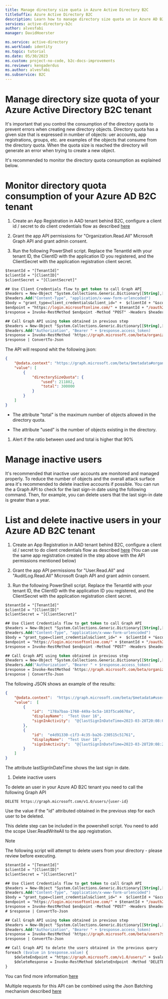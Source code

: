 ```yaml
---
title: Manage directory size quota in Azure Active Directory B2C
titleSuffix: Azure Active Directory B2C
description: Learn how to manage directory size quota un in Azure AD B2C tenants and remove unused accounts 
services: active-directory-b2c
author: alvesfabi
manager: DavidHoerster

ms.service: active-directory
ms.workload: identity
ms.topic: tutorial
ms.date: 05/30/2023
ms.custom: project-no-code, b2c-docs-improvements
ms.reviewer: kengaderdus
ms.author: alvesfabi
ms.subservice: B2C
---
```


# Manage directory size quota of your Azure Active Directory B2C tenant 

It's important that you control the consumption of the directory quota to prevent errors when creating new directory objects. Directory quota has a given size that is expressed in number of objects: uer accounts, app registrations, groups, etc. are examples of the objects that consume from the directory quota. When the quota size is reached the directory will generate an error when trying to create a new object.

It's recommended to monitor the directory quota consumption as explained below.

# Monitor directory quota consumption of your Azure AD B2C tenant
 
1. Create an App Registration in AAD tenant behind B2C, configure a client id / secret to do client credentials flow as described [here](https://learn.microsoft.com/en-us/azure/active-directory-b2c/client-credentials-grant-flow?pivots=b2c-custom-policy)

1. Grant the app API permissions for "Organization.Read.All" Microsoft Graph API and grant admin consent.

1. Run the following PowerShell script. Replace the TenantId with your tenant ID, the ClientID with the application ID you registered, and the ClientSecret with the application registration client secret.

```ps
$tenantId = "[TenantId]"
$clientId = "[ClientID]"
$clientSecret = "[ClientSecret]"

## Use Client Credentials flow to get token to call Graph API
$headers = New-Object "System.Collections.Generic.Dictionary[[String],[String]]"
$headers.Add("Content-Type", "application/x-www-form-urlencoded")
$body = "grant_type=client_credentials&client_id=" +  $clientId + "&scope=https%3A%2F%2Fgraph.microsoft.com%2F.default&client_secret=" + $clientSecret
$endpoint = "https://login.microsoftonline.com/" + $tenantId + "/oauth2/v2.0/token"
$response = Invoke-RestMethod $endpoint -Method "POST" -Headers $headers -Body $body

## Call Graph API using token obtained in previous step
$headers = New-Object "System.Collections.Generic.Dictionary[[String],[String]]"
$headers.Add("Authorization", "Bearer " + $response.access_token)
$response = Invoke-RestMethod 'https://graph.microsoft.com/beta/organization?$select=directorySizeQuota' -Method 'GET' -Headers $headers
$response | ConvertTo-Json
```

The API will respond whit the following json:
```json
{
    "@odata.context": "https://graph.microsoft.com/beta/$metadata#organization(directorySizeQuota)",
    "value": [
        {
            "directorySizeQuota": {
                "used": 211802,
                "total": 300000
            }
        }
    ]
}
```

- The attribute "total" is the maximum number of objects allowed in the directory quota.

- The attribute "used" is the number of objects existing in the directory.


1. Alert if the ratio between used and total is higher that 90% 


# Manage inactive users 

It's recommended that inactive user accounts are monitored and managed properly. To reduce the number of objects and the overall attack surface area it's recommended to delete inactive accounts if possible. You can run the a Graph API to check for the last sign-in date using the following command. Then, for example, you can delete users that the last sign-in date is greater than a year.

# List and delete inactive users in your Azure AD B2C tenant
 
1. Create an App Registration in AAD tenant behind B2C, configure a client id / secret to do client credentials flow as described [here](https://learn.microsoft.com/en-us/azure/active-directory-b2c/client-credentials-grant-flow?pivots=b2c-custom-policy) (You can use the same app registration created in the step above with the API permissions mentioned below) 

1. Grant the app API permissions for "User.Read.All" and "AuditLog.Read.All" Microsoft Graph API and grant admin consent.

1. Run the following PowerShell script. Replace the TenantId with your tenant ID, the ClientID with the application ID you registered, and the ClientSecret with the application registration client secret.

```ps
$tenantId = "[TenantId]"
$clientId = "[ClientID]"
$clientSecret = "[ClientSecret]"

## Use Client Credentials flow to get token to call Graph API
$headers = New-Object "System.Collections.Generic.Dictionary[[String],[String]]"
$headers.Add("Content-Type", "application/x-www-form-urlencoded")
$body = "grant_type=client_credentials&client_id=" +  $clientId + "&scope=https%3A%2F%2Fgraph.microsoft.com%2F.default&client_secret=" + $clientSecret
$endpoint = "https://login.microsoftonline.com/" + $tenantId + "/oauth2/v2.0/token"
$response = Invoke-RestMethod $endpoint -Method "POST" -Headers $headers -Body $body

## Call Graph API using token obtained in previous step
$headers = New-Object "System.Collections.Generic.Dictionary[[String],[String]]"
$headers.Add("Authorization", "Bearer " + $response.access_token)
$response = Invoke-RestMethod 'https://graph.microsoft.com/beta/organization?$select=directorySizeQuota' -Method 'GET' -Headers $headers
$response | ConvertTo-Json
```

The following JSON shows an example of the results:

```json
{
    "@odata.context":  "https://graph.microsoft.com/beta/$metadata#users(displayName,signInActivity)",
    "value":  [
        {
            "id":  "178a7baa-1768-449a-bc5a-103f5ca6670a",
            "displayName":  "Test User 16",
            "signInActivity":  "@{lastSignInDateTime=2023-03-28T20:08:07Z; lastSignInRequestId=c43ac6b5-c644-456f-832d-ea323bf1cf00; lastNonInteractiveSignInDateTime=; lastNonInteractiveSignInRequestId=}"
        },
        {
            "id":  "e4d91330-c1f3-4c35-ba26-230515c51761",
            "displayName":  "Test User 18",
            "signInActivity":  "@{lastSignInDateTime=2023-03-28T20:08:26Z; lastSignInRequestId=3f546eba-ba9b-4bc4-9bd3-b5b6fa5fce00; lastNonInteractiveSignInDateTime=; lastNonInteractiveSignInRequestId=}"
        }
    ]
}
```

The attribute lastSignInDateTime shows the last sign in date.

1. Delete inactive users

To delete an user in your Azure AD B2C tenant you need to call the following Graph API 

```url
DELETE https://graph.microsoft.com/v1.0/users/{user-id}
```

Use the value if the "id" attributed obtained in the previous step for each user to be deleted.

This delete step can be included in the powershell script. You need to add the scope User.ReadWriteAll to the app registration.

>[!NOTE]
>The following script will attempt to delete users from your directory - please review before executing.


```ps
$tenantId = "[TenantId]"
$clientId = "[ClientID]"
$clientSecret = "[ClientSecret]"

## Use Client Credentials flow to get token to call Graph API
$headers = New-Object "System.Collections.Generic.Dictionary[[String],[String]]"
$headers.Add("Content-Type", "application/x-www-form-urlencoded")
$body = "grant_type=client_credentials&client_id=" +  $clientId + "&scope=https%3A%2F%2Fgraph.microsoft.com%2F.default&client_secret=" + $clientSecret
$endpoint = "https://login.microsoftonline.com/" + $tenantId + "/oauth2/v2.0/token"
$response = Invoke-RestMethod $endpoint -Method "POST" -Headers $headers -Body $body
# $response | ConvertTo-Json

## Call Graph API using token obtained in previous step
$headers = New-Object "System.Collections.Generic.Dictionary[[String],[String]]"
$headers.Add("Authorization", "Bearer " + $response.access_token)
$response = Invoke-RestMethod 'https://graph.microsoft.com/beta/users?$select=displayName,signInActivity&$filter=signInActivity/lastSignInDateTime le 2023-04-30T00:00:00Z' -Method 'GET' -Headers $headers
$response | ConvertTo-Json

## Call Graph API to delete the users obtained in the previous query
foreach ($value in $response.value) {
    $deleteEndpoint = "https://graph.microsoft.com/v1.0/users/" + $value.id
    $deleteResponse = Invoke-RestMethod $deleteEndpoint -Method 'DELETE' -Headers $headers
}
```

You can find more information [here](https://learn.microsoft.com/en-us/graph/api/user-delete?view=graph-rest-1.0&tabs=http) 

Multiple requests for this API can be combined using the Json Batching mechanism described [here](https://learn.microsoft.com/en-us/graph/json-batching)


